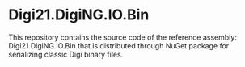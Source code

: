 # Digi21.DigiNG.IO.Bin

This repository contains the source code of the reference assembly: Digi21.DigiNG.IO.Bin that is distributed through NuGet package for serializing classic Digi binary files.